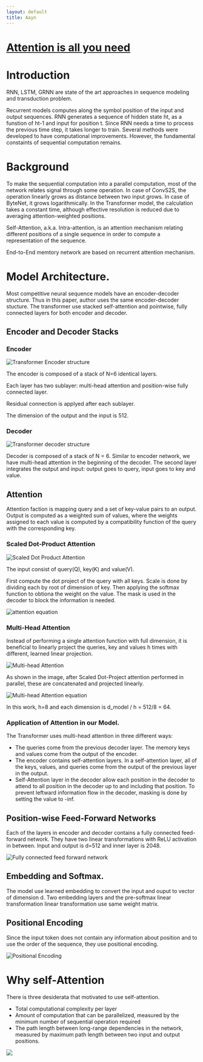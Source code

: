 ```yaml
---
layout: default
title: Aayn
---
```


# [Attention is all you need](https://arxiv.org/pdf/1706.03762.pdf)

# Introduction

RNN, LSTM, GRNN are state of the art approaches in sequence modeling and transduction problem. 

Recurrent models computes along the symbol position of the input and output sequences. RNN generates a sequence of hidden state ht, as a funstion of ht-1 and input for position t. Since RNN needs a time to process the previous time step, it takes longer to train. Several methods were developed to have computational improvements. However, the fundamental constaints of sequential computation remains.

# Background

To make the sequential computation into a parallel computation, most of the network relates signal through some operation. In case of ConvS2S, the operation linearly grows as distance between two input grows. In case of ByteNet, it grows logarithmically. In the Transformer model, the calculation takes a constant time, although effective resolution is reduced due to averaging attention-weighted positions.

Self-Attention, a.k.a. Intra-attention, is an attention mechanism relating different positions of a single sequence in order to compute a representation of the sequence.

End-to-End memtory network are based on recurrent attention mechanism.

# Model Architecture.

Most competitive neural sequence models have an encoder-decoder structure. Thus in this paper, author uses the same encoder-decoder stucture. The transformer use stacked self-attention and pointwise, fully connected layers for both encoder and decoder.

## Encoder and Decoder Stacks

### Encoder

![Transformer Encoder structure](/assets/images/ToNN/aayn/Transformer_encoder.png)

The encoder is composed of a stack of N=6 identical layers. 

Each layer has two sublayer: multi-head attention and position-wise fully connected layer.

Residual connection is applyed after each sublayer. 

The dimension of the output and the input is 512.

### Decoder

![Transformer decoder structure](/assets/images/ToNN/aayn/Transformer_decoder.png)

Decoder is composed of a stack of N = 6. Similar to encoder network, we have multi-head attention in the beginning of the decoder. The second layer integrates the output and input: output goes to query, input goes to key and value.

## Attention

Attention faction is mapping query and a set of key-value pairs to an output. Output is computed as a weighted sum of values, where the weights assigned to each value is computed by a compatibility function of the query with the corresponding key.

### Scaled Dot-Product Attention

![Scaled Dot Product Attention](/assets/images/ToNN/aayn/Scaled_Dot-Project_Attention.png)

The input consist of query(Q), key(K) and value(V).

First compute the dot project of the query with all keys. Scale is done by dividing each by root of dimension of key. Then applying the softmax function to obtiona the weight on the value. The mask is used in the decoder to block the information is needed.

![attention equation](/assets/images/ToNN/aayn/Attention_equation.png)

### Multi-Head Attention

Instead of performing a single attention function with full dimension, it is beneficial to linearly project the queries, key and values h times with different, learned linear projection.

![Multi-head Attention](/assets/images/ToNN/aayn/Multi-Head_Attention.png)

As shown in the image, after Scaled Dot-Project attention performed in parallel, these are concatenated and projected linearly.

![Multi-head Attention equation](/assets/images/ToNN/aayn/Multi-Head_Attention_equation.png)

In this work, h=8 and each dimension is d_model / h = 512/8 = 64.

### Application of Attention in our Model.

The Transformer uses multi-head attention in three different ways:

* The queries come from the previous decoder layer. The memory keys and values come from the output of the encoder.
* The encoder contains self-attention layers. In a self-attention layer, all of the keys, values, and queries come from the output of the previous layer in the output.
* Self-Attention layer in the decoder allow each position in the decoder to attend to all position in the decoder up to and including that position. To prevent leftward information flow in the decoder, masking is done by setting the value to -inf.

## Position-wise Feed-Forward Networks

Each of the layers in encoder and decoder contains a fully connected feed-forward network. They have two linear transformations with ReLU activation in between. Input and output is d=512 and inner layer is 2048.

![Fully connected feed forward network](/assets/images/ToNN/aayn/FFN.png)

## Embedding and Softmax.

The model use learned embedding to convert the input and ouput to vector of dimension d. Two embedding layers and the pre-softmax linear transformation linear transformation use same weight matrix.

## Positional Encoding

Since the input token does not contain any information about position and to use the order of the sequence, they use positional encoding.

![Positional Encoding](/assets/images/ToNN/aayn/Positional_Encoding.png)

# Why self-Attention

There is three desiderata that motivated to use self-attention.

* Total computational complexity per layer
* Amount of computation that can be parallelized, measured by the minimum number of sequential operation required
* The path length between long-range dependencies in the network, measured by maximum path length between two input and output positions.

![](/assets/images/ToNN/aayn/complexity_different_network.png)